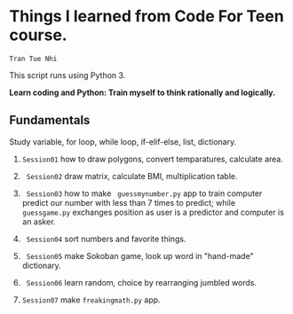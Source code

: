 # Things I learned from Code For Teen course.
``` 
Tran Tue Nhi 
```
This script runs using Python 3.

**Learn coding and Python: Train myself to think rationally and logically.**

## Fundamentals
Study variable, for loop, while loop, if-elif-else, list, dictionary.

1. ```Session01``` how to draw polygons, convert temparatures, calculate area.

2. ``` Session02``` draw matrix, calculate BMI, multiplication table.
3. ``` Session03``` how to make ``` guessmynumber.py``` app to train computer predict our number with less than 7 times to predict; while 
``` guessgame.py``` exchanges position as user is a predictor and computer is an asker.
4. ``` Session04``` sort numbers and favorite things.
5. ``` Session05``` make Sokoban game, look up word in "hand-made" dictionary.
6. ``` Session06``` learn random, choice by rearranging jumbled words.
7. ```Session07``` make ```freakingmath.py``` app.
